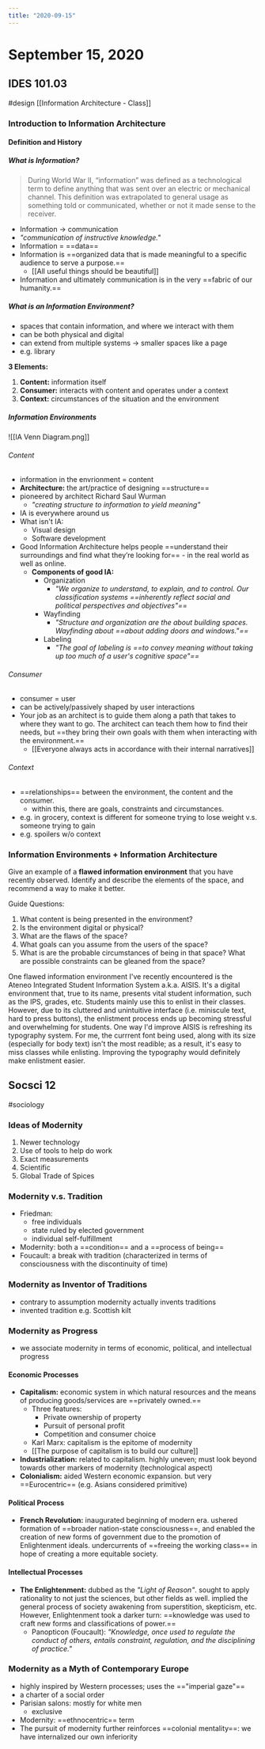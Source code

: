 ```yaml
---
title: "2020-09-15"
---
```


# September 15, 2020
## IDES 101.03
#design
[[Information Architecture - Class]]
### Introduction to Information Architecture
#### Definition and History
##### What is Information?
> During World War II, “information” was defined as a technological term to define anything that was sent over an electric or mechanical channel. This definition was extrapolated to general usage as something told or communicated, whether or not it made sense to the receiver.
- Information -> communication
- *"communication of instructive knowledge."*
- Information = ==data==
- Information is ==organized data that is made meaningful to a specific audience to serve a purpose.== 
	- [[All useful things should be beautiful]]
- Information and ultimately communication is in the very ==fabric of our humanity.==
##### What is an Information Environment?
- spaces that contain information, and where we interact with them
- can be both physical and digital
- can extend from multiple systems -> smaller spaces like a page
- e.g. library


**3 Elements:**
1. **Content:** information itself
2. **Consumer:** interacts with content and operates under  a context
3. **Context:** circumstances of the situation and the environment

##### Information Environments
![[IA Venn Diagram.png]]
###### Content
- information in the envrionment = content
- **Architecture:** the art/practice of designing ==structure==
- pioneered by architect Richard Saul Wurman
	- *"creating structure to information to yield meaning"*
- IA is everywhere around us
- What isn't IA:
	- Visual design
	- Software development
- Good Information Architecture helps people ==understand their surroundings and find what they’re looking for== - in the real world as well as online.
	- **Components of good IA:**
		- Organization
			- *"We organize to understand, to explain, and to control. Our classification systems ==inherently reflect social and political perspectives and objectives"==*
		- Wayfinding
			- *"Structure and organization are the about building spaces. Wayfinding about ==about adding doors and windows."==*
		- Labeling
			- *"The goal of labeling is ==to convey meaning without taking up too much of a user's cognitive space"==*
###### Consumer
- consumer =  user
- can be actively/passively shaped by user interactions
- Your job as an architect is to guide them along a path that takes to where they want to go. The architect can teach them how to find their needs, but ==they bring their own goals with them when interacting with the environment.==
	- [[Everyone always acts in accordance with their internal narratives]]
###### Context
- ==relationships== between the environment, the content and the consumer. 
	- within this, there are goals, constraints and circumstances.
- e.g. in grocery, context is different for someone trying to lose weight v.s. someone trying to gain
- e.g. spoilers w/o context


### Information Environments + Information Architecture
Give an example of a **flawed information environment** that you have recently observed. Identify and describe the elements of the space, and recommend a way to make it better.

Guide Questions:
1. What content is being presented in the environment?
2. Is the environment digital or physical?
3. What are the flaws of the space?
4. What goals can you assume from the users of the space?
5. What is are the probable circumstances of being in that space? What are possible constraints can be gleaned from the space?

One flawed information environment I've recently encountered is the Ateneo Integrated Student Information System a.k.a. AISIS. It's a digital environment that, true to its name, presents vital student information, such as the IPS, grades, etc. Students mainly use this to enlist in their classes. However, due to its cluttered and unintuitive interface (i.e. miniscule text, hard to press buttons), the enlistment process ends up becoming stressful and overwhelming for students. One way I'd improve AISIS is refreshing its typography system. For me, the currrent font being used, along with its size (especially for body text) isn't the most readible; as a result, it's easy to miss classes while enlisting. Improving the typography would definitely make enlistment easier.

## Socsci 12
#sociology
### Ideas of Modernity
1. Newer technology
2. Use of tools to help do work
3. Exact measurements
4. Scientific
5. Global Trade of Spices
### Modernity v.s. Tradition
- Friedman:
	- free individuals
	- state ruled by elected government
	- individual self-fulfillment
- Modernity: both a ==condition== and a ==process of being==
- Foucault: a break with tradition (characterized in terms of consciousness with the discontinuity of time)
### Modernity as Inventor of Traditions
- contrary to assumption modernity actually invents traditions
- invented tradition e.g. Scottish kilt
### Modernity as Progress
- we associate modernity in terms of economic, political, and intellectual progress
#### Economic Processes
- **Capitalism:** economic system in which natural resources and the means of producing goods/services are ==privately owned.==
	- Three features:
		- Private ownership of property
		- Pursuit of personal profit
		- Competition and consumer choice
	- Karl Marx: capitalism is the epitome of modernity
	- [[The purpose of capitalism is to build our culture]]
- **Industrialization:** related to capitalism. highly uneven; must look beyond towards other markers of modernity (technological aspect)
- **Colonialism:** aided Western economic expansion. but very ==Eurocentric== (e.g. Asians considered primitive)
#### Political Process
- **French Revolution:** inaugurated beginning of modern era. ushered formation of ==broader nation-state consciousness==, and enabled the creation of new forms of government due to the promotion of Enlightenment ideals. undercurrents of ==freeing the working class== in hope of creating a more equitable society.
#### Intellectual Processes
- **The Enlightenment:** dubbed as the *"Light of Reason"*. sought to apply rationality to not just the sciences, but other fields as well. implied the general process of society awakening from superstition, skepticism, etc. However, Enlightenment took a darker turn: ==knowledge was used to craft new forms and classifications of power.==
	- Panopticon (Foucault): *"Knowledge, once used to regulate the conduct of others, entails constraint, regulation, and the disciplining of practice."*
### Modernity as a Myth of Contemporary Europe
- highly inspired by Western processes; uses the =="imperial gaze"==
- a charter of a social order
- Parisian salons: mostly for white men
	- exclusive
- Modernity: ==ethnocentric== term
- The pursuit of modernity further reinforces ==colonial mentality==: we have internalized our own inferiority 


